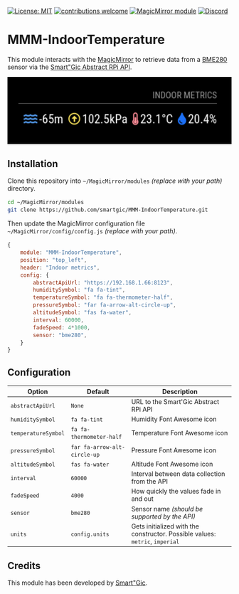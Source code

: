 
[![License: MIT](https://img.shields.io/badge/License-MIT-yellow.svg)](https://opensource.org/licenses/MIT) [![contributions welcome](https://img.shields.io/badge/contributions-welcome-pink.svg?style=flat)](https://github.com/smartgic/MMM-IndoorTemperature/pulls) [![MagicMirror module](https://img.shields.io/badge/MagicMirror-module-blue)](https://magicmirror.builders/) [![Discord](https://img.shields.io/discord/809074036733902888)](https://discord.com/invite/sHM3Duz5d3)

# MMM-IndoorTemperature

This module interacts with the [MagicMirror](https://magicmirror.builders/) to retrieve data from a [BME280](https://amzn.to/3B1Kv1O) sensor via the [Smart"Gic Abstract RPi API](https://github.com/smartgic/abstract-rpi).

<img src="docs/screenshot.png" width="560"/>

## Installation

Clone this repository into `~/MagicMirror/modules` *(replace with your path)* directory.

```bash
cd ~/MagicMirror/modules
git clone https://github.com/smartgic/MMM-IndoorTemperature.git
```

Then update the MagicMirror configuration file `~/MagicMirror/config/config.js` *(replace with your path)*.

```js
{
    module: "MMM-IndoorTemperature",
    position: "top_left",
    header: "Indoor metrics",
    config: {
        abstractApiUrl: "https://192.168.1.66:8123",
        humiditySymbol: "fa fa-tint",
        temperatureSymbol: "fa fa-thermometer-half",
        pressureSymbol: "far fa-arrow-alt-circle-up",
        altitudeSymbol: "fas fa-water",
        interval: 60000,
        fadeSpeed: 4*1000,
        sensor: "bme280",
    }
}
```

## Configuration

| Option              | Default                     | Description                                                                     |
|---------------------|-----------------------------|---------------------------------------------------------------------------------|
| `abstractApiUrl`    | `None`                      | URL to the Smart'Gic Abstract RPi API                                           |
| `humiditySymbol`    | `fa fa-tint`                | Humidity Font Awesome icon                                                      |
| `temperatureSymbol` | `fa fa-thermometer-half`    | Temperature Font Awesome icon                                                   |
| `pressureSymbol`    | `far fa-arrow-alt-circle-up`| Pressure Font Awesome icon                                                      |
| `altitudeSymbol`    | `fas fa-water`              | Altitude Font Awesome icon                                                      |
| `interval`          | `60000`                     | Interval between data collection from the API                                   |
| `fadeSpeed`         | `4000`                      | How quickly the values fade in and out                                          |
| `sensor`            | `bme280`                    | Sensor name *(should be supported by the API)*                                  |
| `units`             | `config.units`              | Gets initialized with the constructor. Possible values: `metric`, `imperial`    |

## Credits

This module has been developed by [Smart"Gic](https://smartgic.io).
